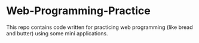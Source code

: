 # Web-Programming-Practice
This repo contains code written for practicing web programming (like bread and butter) using some mini applications.
